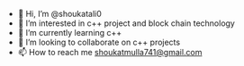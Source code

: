 - 👋 Hi, I’m @shoukatali0
- 👀 I’m interested in c++ project and block chain technology
- 🌱 I’m currently learning c++
- 💞️ I’m looking to collaborate on c++ projects
- 📫 How to reach me shoukatmulla741@gmail.com

<!---
shoukatali0/shoukatali0 is a ✨ special ✨ repository because its `README.md` (this file) appears on your GitHub profile.
You can click the Preview link to take a look at your changes.
--->
